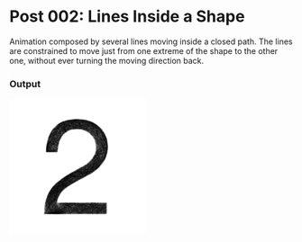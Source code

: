 # Post 002: Lines Inside a Shape

Animation composed by several lines moving inside a closed path. The lines are constrained to move just from one extreme of the shape to the other one, without ever turning the moving direction back.

### Output
<img src="doc/output.png" width="48%">
